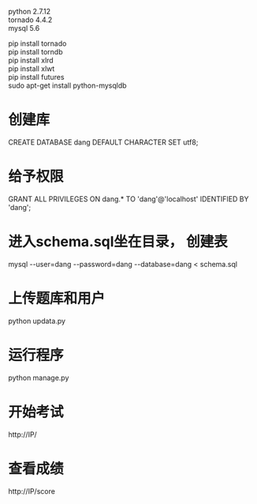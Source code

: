 python 2.7.12<br/>
tornado 4.4.2<br/>
mysql 5.6<br/>

pip install tornado<br/>
pip install torndb<br/>
pip install xlrd<br/>
pip install xlwt<br/>
pip install futures<br/>
sudo apt-get install python-mysqldb<br/>

#
# 创建库
CREATE DATABASE dang DEFAULT CHARACTER SET utf8;

#
# 给予权限
GRANT ALL PRIVILEGES ON dang.* TO 'dang'@'localhost' IDENTIFIED BY 'dang';

#
# 进入schema.sql坐在目录， 创建表
mysql --user=dang --password=dang --database=dang < schema.sql

# 上传题库和用户
python updata.py

# 运行程序
python manage.py

# 开始考试
http://IP/

# 查看成绩
http://IP/score
